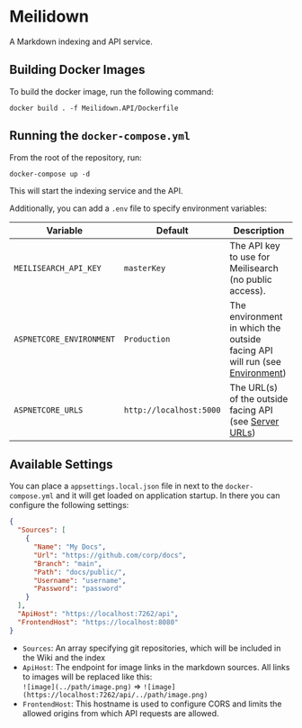 # Meilidown

A Markdown indexing and API service.

## Building Docker Images

To build the docker image, run the following command:

```
docker build . -f Meilidown.API/Dockerfile
```

## Running the `docker-compose.yml`

From the root of the repository, run:

```
docker-compose up -d
```

This will start the indexing service and the API.

Additionally, you can add a `.env` file to specify environment variables:

| Variable                 | Default                 | Description                                                                  |
|--------------------------|-------------------------|------------------------------------------------------------------------------|
| `MEILISEARCH_API_KEY`    | `masterKey`             | The API key to use for Meilisearch (no public access).                       |
| `ASPNETCORE_ENVIRONMENT` | `Production`            | The environment in which the outside facing API will run (see [Environment]) |
| `ASPNETCORE_URLS`        | `http://localhost:5000` | The URL(s) of the outside facing API (see [Server URLs])                     |

## Available Settings

You can place a `appsettings.local.json` file in next to the `docker-compose.yml` and it will get loaded on application startup.
In there you can configure the following settings:

```json
{
  "Sources": [
    {
      "Name": "My Docs",
      "Url": "https://github.com/corp/docs",
      "Branch": "main",
      "Path": "docs/public/",
      "Username": "username",
      "Password": "password"
    }
  ],
  "ApiHost": "https://localhost:7262/api",
  "FrontendHost": "https://localhost:8080"
}
```

- `Sources`: An array specifying git repositories, which will be included in the Wiki and the index
- `ApiHost`: The endpoint for image links in the markdown sources. All links to images will be replaced like this:  
  `![image](../path/image.png)` => `![image](https://localhost:7262/api/../path/image.png)`
- `FrontendHost`: This hostname is used to configure CORS and limits the allowed origins from which API requests are allowed.

[Environment]: https://docs.microsoft.com/en-us/aspnet/core/fundamentals/host/web-host?view=aspnetcore-6.0#environment
[Server URLs]: https://docs.microsoft.com/en-us/aspnet/core/fundamentals/host/web-host?view=aspnetcore-6.0#server-urls